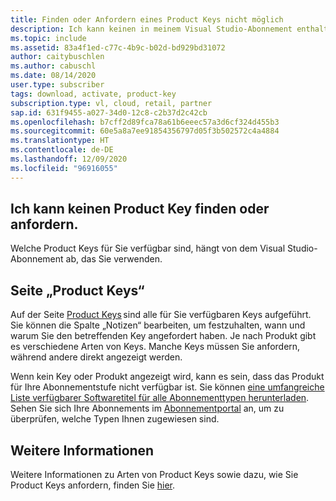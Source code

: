 ```yaml
---
title: Finden oder Anfordern eines Product Keys nicht möglich
description: Ich kann keinen in meinem Visual Studio-Abonnement enthaltenen Product Key finden oder anfordern.
ms.topic: include
ms.assetid: 83a4f1ed-c77c-4b9c-b02d-bd929bd31072
author: caitybuschlen
ms.author: cabuschl
ms.date: 08/14/2020
user.type: subscriber
tags: download, activate, product-key
subscription.type: vl, cloud, retail, partner
sap.id: 631f9455-a027-34d0-12c8-c2b37d2c42cb
ms.openlocfilehash: b7cff2d89fca78a61b6eeec57a3d6cf324d455b3
ms.sourcegitcommit: 60e5a8a7ee91854356797d05f3b502572c4a4884
ms.translationtype: HT
ms.contentlocale: de-DE
ms.lasthandoff: 12/09/2020
ms.locfileid: "96916055"
---
```

## <a name="im-unable-to-find-or-claim-a-product-key"></a>Ich kann keinen Product Key finden oder anfordern.

Welche Product Keys für Sie verfügbar sind, hängt von dem Visual Studio-Abonnement ab, das Sie verwenden.  

## <a name="product-keys-page"></a>Seite „Product Keys“ 

Auf der Seite [Product Keys](https://my.visualstudio.com/productkeys) sind alle für Sie verfügbaren Keys aufgeführt. Sie können die Spalte „Notizen“ bearbeiten, um festzuhalten, wann und warum Sie den betreffenden Key angefordert haben. Je nach Produkt gibt es verschiedene Arten von Keys. Manche Keys müssen Sie anfordern, während andere direkt angezeigt werden. 

Wenn kein Key oder Produkt angezeigt wird, kann es sein, dass das Produkt für Ihre Abonnementstufe nicht verfügbar ist. Sie können [eine umfangreiche Liste verfügbarer Softwaretitel für alle Abonnementtypen herunterladen](https://download.microsoft.com/download/1/5/4/15454442-CF17-47B9-A65D-DF84EF88511B/Visual_Studio_by_Subscription_Level.xlsx). Sehen Sie sich Ihre Abonnements im [Abonnementportal](https://my.visualstudio.com/subscriptions) an, um zu überprüfen, welche Typen Ihnen zugewiesen sind.  

## <a name="more-information"></a>Weitere Informationen 

Weitere Informationen zu Arten von Product Keys sowie dazu, wie Sie Product Keys anfordern, finden Sie [hier](https://docs.microsoft.com/visualstudio/subscriptions/find-keys).  
